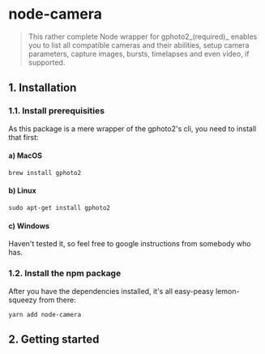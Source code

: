 # node-camera

> This rather complete Node wrapper for gphoto2_(required)_ enables you to list all compatible cameras and their 
abilities, setup camera parameters, capture images, bursts, timelapses and even video, if supported. 

## 1. Installation
### 1.1. Install prerequisities

As this package is a mere wrapper of the gphoto2's cli, you need to install that first:

#### a) MacOS
```
brew install gphoto2
```

#### b) Linux
```
sudo apt-get install gphoto2
```

#### c) Windows

Haven't tested it, so feel free to google instructions from somebody who has.

### 1.2. Install the npm package

After you have the dependencies installed, it's all easy-peasy lemon-squeezy from there:
```
yarn add node-camera
```

## 2. Getting started

